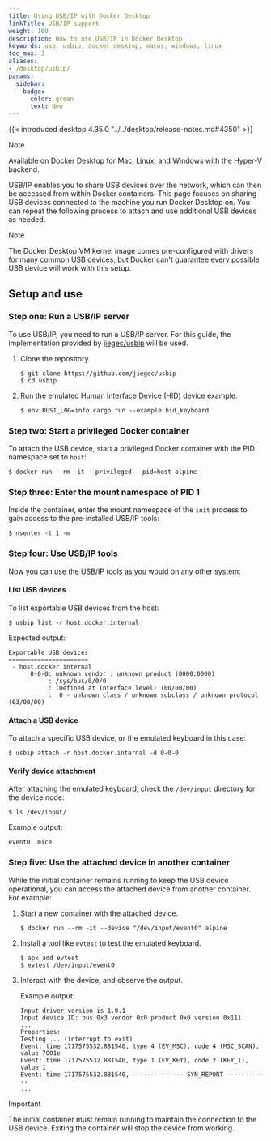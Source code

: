```yaml
---
title: Using USB/IP with Docker Desktop
linkTitle: USB/IP support
weight: 100
description: How to use USB/IP in Docker Desktop
keywords: usb, usbip, docker desktop, macos, windows, linux
toc_max: 3
aliases:
- /desktop/usbip/
params:
  sidebar:
    badge:
      color: green
      text: New
---
```


{{< introduced desktop 4.35.0 "../../desktop/release-notes.md#4350" >}}

> [!NOTE]
>
> Available on Docker Desktop for Mac, Linux, and Windows with the Hyper-V backend.

USB/IP enables you to share USB devices over the network, which can then be accessed from within Docker containers. This page focuses on sharing USB devices connected to the machine you run Docker Desktop on. You can repeat the following process to attach and use additional USB devices as needed.

> [!NOTE]
>
> The Docker Desktop VM kernel image comes pre-configured with drivers for many common USB devices, but Docker can't guarantee every possible USB device will work with this setup.

## Setup and use

### Step one: Run a USB/IP server

To use USB/IP, you need to run a USB/IP server. For this guide, the implementation provided by [jiegec/usbip](https://github.com/jiegec/usbip) will be used.

1. Clone the repository.

    ```console
    $ git clone https://github.com/jiegec/usbip
    $ cd usbip
    ```

2. Run the emulated Human Interface Device (HID) device example.

    ```console
    $ env RUST_LOG=info cargo run --example hid_keyboard
    ```

### Step two: Start a privileged Docker container

To attach the USB device, start a privileged Docker container with the PID namespace set to `host`:

```console
$ docker run --rm -it --privileged --pid=host alpine
```

### Step three: Enter the mount namespace of PID 1

Inside the container, enter the mount namespace of the `init` process to gain access to the pre-installed USB/IP tools:

```console
$ nsenter -t 1 -m
```

### Step four: Use USB/IP tools

Now you can use the USB/IP tools as you would on any other system:

#### List USB devices

To list exportable USB devices from the host:

```console
$ usbip list -r host.docker.internal
```

Expected output:

```console
Exportable USB devices
======================
 - host.docker.internal
      0-0-0: unknown vendor : unknown product (0000:0000)
           : /sys/bus/0/0/0
           : (Defined at Interface level) (00/00/00)
           :  0 - unknown class / unknown subclass / unknown protocol (03/00/00)
```

#### Attach a USB device

To attach a specific USB device, or the emulated keyboard in this case:

```console
$ usbip attach -r host.docker.internal -d 0-0-0
```

#### Verify device attachment

After attaching the emulated keyboard, check the `/dev/input` directory for the device node:

```console
$ ls /dev/input/
```

Example output:

```console
event0  mice
```

### Step five: Use the attached device in another container

While the initial container remains running to keep the USB device operational, you can access the attached device from another container. For example:

1. Start a new container with the attached device.

    ```console
    $ docker run --rm -it --device "/dev/input/event0" alpine
    ```

2. Install a tool like `evtest` to test the emulated keyboard.

    ```console
    $ apk add evtest
    $ evtest /dev/input/event0
    ```

3. Interact with the device, and observe the output.

    Example output:

    ```console
    Input driver version is 1.0.1
    Input device ID: bus 0x3 vendor 0x0 product 0x0 version 0x111
    ...
    Properties:
    Testing ... (interrupt to exit)
    Event: time 1717575532.881540, type 4 (EV_MSC), code 4 (MSC_SCAN), value 7001e
    Event: time 1717575532.881540, type 1 (EV_KEY), code 2 (KEY_1), value 1
    Event: time 1717575532.881540, -------------- SYN_REPORT ------------
    ...
    ```

> [!IMPORTANT]
>
> The initial container must remain running to maintain the connection to the USB device. Exiting the container will stop the device from working.
